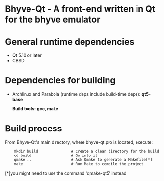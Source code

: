 
 # Bhyve-Qt - A front-end written in Qt for the bhyve emulator

# General runtime dependencies

* Qt 5.10 or later
* CBSD

# Dependencies for building

  - Archlinux and Parabola (runtime deps include build-time deps):
    **qt5-base**

    **Build tools: gcc, make**

# Build process

From Bhyve-Qt's main directory, where bhyve-qt.pro is located, execute:

        mkdir build               # Create a clean directory for the build
        cd build                  # Go into it
        qmake ..                  # Ask Qmake to generate a Makefile[*]
        make                      # Run Make to compile the project

[*]you might need to use the command 'qmake-qt5' instead

